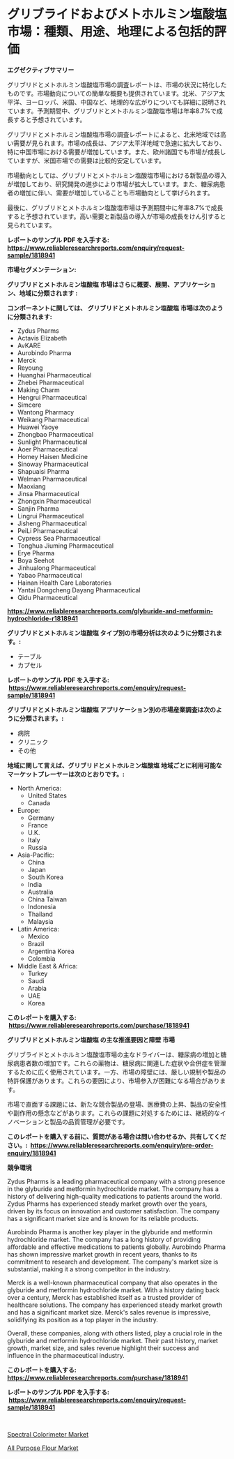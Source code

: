 <p><h1>グリブライドおよびメトホルミン塩酸塩市場：種類、用途、地理による包括的評価</h1></p><p><strong>エグゼクティブサマリー</strong></p>
<p><p>グリブリドとメトホルミン塩酸塩市場の調査レポートは、市場の状況に特化したものです。市場動向についての簡単な概要も提供されています。北米、アジア太平洋、ヨーロッパ、米国、中国など、地理的な広がりについても詳細に説明されています。予測期間中、グリブリドとメトホルミン塩酸塩市場は年率8.7%で成長すると予想されています。</p><p>グリブリドとメトホルミン塩酸塩市場の調査レポートによると、北米地域では高い需要が見られます。市場の成長は、アジア太平洋地域で急速に拡大しており、特に中国市場における需要が増加しています。また、欧州諸国でも市場が成長していますが、米国市場での需要は比較的安定しています。</p><p>市場動向としては、グリブリドとメトホルミン塩酸塩市場における新製品の導入が増加しており、研究開発の進歩により市場が拡大しています。また、糖尿病患者の増加に伴い、需要が増加していることも市場動向として挙げられます。</p><p>最後に、グリブリドとメトホルミン塩酸塩市場は予測期間中に年率8.7%で成長すると予想されています。高い需要と新製品の導入が市場の成長をけん引すると見られています。</p></p>
<p><strong>レポートのサンプル PDF を入手する: <a href="https://www.reliableresearchreports.com/enquiry/request-sample/1818941">https://www.reliableresearchreports.com/enquiry/request-sample/1818941</a></strong></p>
<p><strong>市場セグメンテーション:</strong></p>
<p><strong> グリブリドとメトホルミン塩酸塩 市場はさらに概要、展開、アプリケーション、地域に分類されます :</strong></p>
<p><strong>コンポーネントに関しては、 グリブリドとメトホルミン塩酸塩 市場は次のように分類されます: &nbsp;</strong></p>
<p><ul><li>Zydus Pharms</li><li>Actavis Elizabeth</li><li>AvKARE</li><li>Aurobindo Pharma</li><li>Merck</li><li>Reyoung</li><li>Huanghai Pharmaceutical</li><li>Zhebei Pharmaceutical</li><li>Making Charm</li><li>Hengrui Pharmaceutical</li><li>Simcere</li><li>Wantong Pharmacy</li><li>Weikang Pharmaceutical</li><li>Huawei Yaoye</li><li>Zhongbao Pharmaceutical</li><li>Sunlight Pharmaceutical</li><li>Aoer Pharmaceutical</li><li>Homey Haisen Medicine</li><li>Sinoway Pharmaceutical</li><li>Shapuaisi Pharma</li><li>Welman Pharmaceutical</li><li>Maoxiang</li><li>Jinsa Pharmaceutical</li><li>Zhongxin Pharmaceutical</li><li>Sanjin Pharma</li><li>Lingrui Pharmaceutical</li><li>Jisheng Pharmaceutical</li><li>PeiLi Pharmaceutical</li><li>Cypress Sea Pharmaceutical</li><li>Tonghua Jiuming Pharmaceutical</li><li>Erye Pharma</li><li>Boya Seehot</li><li>Jinhualong Pharmaceutical</li><li>Yabao Pharmaceutical</li><li>Hainan Health Care Laboratories</li><li>Yantai Dongcheng Dayang Pharmaceutical</li><li>Qidu Pharmaceutical</li></ul></p>
<p><strong><a href="https://www.reliableresearchreports.com/glyburide-and-metformin-hydrochloride-r1818941">https://www.reliableresearchreports.com/glyburide-and-metformin-hydrochloride-r1818941</a></strong></p>
<p><strong> グリブリドとメトホルミン塩酸塩 タイプ別の市場分析は次のように分類されます。:</strong></p>
<p><ul><li>テーブル</li><li>カプセル</li></ul></p>
<p><strong>レポートのサンプル PDF を入手する: &nbsp;<a href="https://www.reliableresearchreports.com/enquiry/request-sample/1818941">https://www.reliableresearchreports.com/enquiry/request-sample/1818941</a></strong></p>
<p><strong> グリブリドとメトホルミン塩酸塩 アプリケーション別の市場産業調査は次のように分類されます。:</strong></p>
<p><ul><li>病院</li><li>クリニック</li><li>その他</li></ul></p>
<p><strong>地域に関して言えば、グリブリドとメトホルミン塩酸塩 地域ごとに利用可能なマーケットプレーヤーは次のとおりです。:</strong></p>
<p><ul>
    <li>
        North America:
        <ul>
            <li>United States</li>
            <li>Canada</li>
        </ul>
    </li>
    <li>
        Europe:
        <ul>
            <li>Germany</li>
            <li>France</li>
            <li>U.K.</li>
            <li>Italy</li>
            <li>Russia</li>
        </ul>
    </li>
    <li>
        Asia-Pacific:
        <ul>
            <li>China</li>
            <li>Japan</li>
            <li>South Korea</li>
            <li>India</li>
            <li>Australia</li>
            <li>China Taiwan</li>
            <li>Indonesia</li>
            <li>Thailand</li>
            <li>Malaysia</li>
        </ul>
    </li>
    <li>
        Latin America:
        <ul>
            <li>Mexico</li>
            <li>Brazil</li>
            <li>Argentina Korea</li>
            <li>Colombia</li>
        </ul>
    </li>
    <li>
        Middle East & Africa:
        <ul>
            <li>Turkey</li>
            <li>Saudi</li>
            <li>Arabia</li>
            <li>UAE</li>
            <li>Korea</li>
        </ul>
    </li>
    </ul></p>
<p><strong>このレポートを購入する: &nbsp;<a href="https://www.reliableresearchreports.com/purchase/1818941">https://www.reliableresearchreports.com/purchase/1818941</a></strong></p>
<p><strong>グリブリドとメトホルミン塩酸塩 の主な推進要因と障壁 市場</strong></p>
<p><p>グリブライドとメトホルミン塩酸塩市場の主なドライバーは、糖尿病の増加と糖尿病患者数の増加です。これらの薬物は、糖尿病に関連した症状や合併症を管理するために広く使用されています。一方、市場の障壁には、厳しい規制や製品の特許保護があります。これらの要因により、市場参入が困難になる場合があります。</p><p>市場で直面する課題には、新たな競合製品の登場、医療費の上昇、製品の安全性や副作用の懸念などがあります。これらの課題に対処するためには、継続的なイノベーションと製品の品質管理が必要です。</p></p>
<p><strong>このレポートを購入する前に、質問がある場合は問い合わせるか、共有してください。:&nbsp; <a href="https://www.reliableresearchreports.com/enquiry/pre-order-enquiry/1818941">https://www.reliableresearchreports.com/enquiry/pre-order-enquiry/1818941</a></strong></p>
<p><strong>競争環境</strong></p>
<p><p>Zydus Pharms is a leading pharmaceutical company with a strong presence in the glyburide and metformin hydrochloride market. The company has a history of delivering high-quality medications to patients around the world. Zydus Pharms has experienced steady market growth over the years, driven by its focus on innovation and customer satisfaction. The company has a significant market size and is known for its reliable products.</p><p>Aurobindo Pharma is another key player in the glyburide and metformin hydrochloride market. The company has a long history of providing affordable and effective medications to patients globally. Aurobindo Pharma has shown impressive market growth in recent years, thanks to its commitment to research and development. The company's market size is substantial, making it a strong competitor in the industry.</p><p>Merck is a well-known pharmaceutical company that also operates in the glyburide and metformin hydrochloride market. With a history dating back over a century, Merck has established itself as a trusted provider of healthcare solutions. The company has experienced steady market growth and has a significant market size. Merck's sales revenue is impressive, solidifying its position as a top player in the industry.</p><p>Overall, these companies, along with others listed, play a crucial role in the glyburide and metformin hydrochloride market. Their past history, market growth, market size, and sales revenue highlight their success and influence in the pharmaceutical industry.</p></p>
<p><strong>このレポートを購入する: &nbsp; <a href="https://www.reliableresearchreports.com/purchase/1818941">https://www.reliableresearchreports.com/purchase/1818941</a></strong></p>
<p><strong>レポートのサンプル PDF を入手する: &nbsp;<a href="https://www.reliableresearchreports.com/enquiry/request-sample/1818941">https://www.reliableresearchreports.com/enquiry/request-sample/1818941</a></strong><strong></strong></p>
<p>&nbsp;</p>
<p><p><a href="https://github.com/Angelnienowdseej3e45z3p8c/Market-Research-Report-List-2/blob/main/spectral-colorimeter-market.md">Spectral Colorimeter Market</a></p><p><a href="https://extreme-scabiosa-c81.notion.site/All-Purpose-Flour-Market-Size-Market-Outlook-and-Market-Forecast-2024-to-2031-c8b4b114d14a46b6982b7340ba9d0d4a">All Purpose Flour Market</a></p></p>
